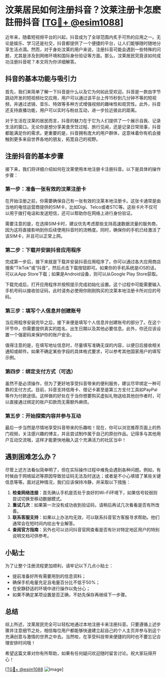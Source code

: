 # 汶莱居民如何注册抖音？汶莱注册卡怎麽註冊抖音 [[TG💪+ @esim1088](https://t.me/s/esim1088)]

近年来，随着短视频平台的兴起，抖音成为了全球范围内炙手可热的应用之一。无论是娱乐、学习还是社交，抖音都提供了一个便捷的平台，让人们能够随时随地分享生活点滴。然而，对于身处汶莱的用户来说，注册抖音可能会遇到一些特殊的问题，尤其是涉及到网络环境和国际身份验证等方面。那么，汶莱居民究竟该如何成功注册抖音呢？本文将为你详细解答。

## 抖音的基本功能与吸引力

首先，我们来简单了解一下抖音是什么以及它为何如此受欢迎。抖音是一款由字节跳动开发的短视频社交应用，用户可以通过该平台上传15秒到几分钟不等的短视频，并通过滤镜、音乐、特效等多种方式增强视频的趣味性和观赏性。此外，抖音还支持直播功能，用户可以实时与粉丝互动，进一步拉近彼此的距离。

对于生活在汶莱的居民而言，抖音的魅力在于它为人们提供了一个展示自我、记录生活的窗口。无论你是想分享美食烹饪过程、旅行见闻，还是记录日常琐事，抖音都能满足你的需求。更重要的是，抖音拥有庞大的用户群体，这意味着你有机会接触到更多来自世界各地的朋友，拓宽自己的视野。

## 注册抖音的基本步骤

接下来，我们将详细介绍如何在汶莱使用本地注册卡注册抖音。以下是具体的操作步骤：

### 第一步：准备一张有效的汶莱注册卡

在开始注册之前，你需要确保自己有一张有效的汶莱本地注册卡。这张卡通常是由当地的电信运营商提供的SIM卡，比如Digi、Telco或者STC等。这些卡片不仅可以用于拨打电话和发送短信，还可以帮助你在网络上进行身份验证。

需要注意的是，在选择SIM卡时，建议优先考虑那些支持高速数据流量的服务商，因为这将直接影响到你后续使用抖音时的流畅度。同时，确保你的手机已经激活了该SIM卡，并且可以正常上网。

### 第二步：下载并安装抖音应用程序

完成第一步后，接下来就是下载并安装抖音应用程序了。你可以通过各大应用商店搜索“TikTok”或“抖音”，然后点击下载按钮即可。如果你的手机系统是iOS的话，可以从App Store下载；如果是Android设备，则可以从Google Play Store获取。

下载完成后，打开应用程序并按照提示完成初始化设置。这个过程中可能需要输入手机号码以接收验证码，此时请务必使用你刚刚购买的汶莱本地注册卡所对应的号码。

### 第三步：填写个人信息并创建账号

当应用程序安装完毕之后，接下来便是填写个人信息并创建账号的部分了。在这个环节中，你需要提供真实的姓名、出生日期以及其他必要信息。此外，你还应该设置一个强密码来保护你的账户安全。

值得注意的是，在填写地址信息时，尽量填写准确无误的内容，以便日后接收相关通知或邮件。如果不确定某些字段的具体格式要求，可以参考其他国家用户的填写示例。

### 第四步：绑定支付方式（可选）

虽然不是必须操作，但为了更好地享受抖音带来的便利服务，建议尽早绑定一种可靠的支付方式。目前，抖音支持信用卡、借记卡甚至是第三方支付工具如PayPal等作为付款途径。这样做的好处在于当你想要购买虚拟礼物送给其他创作者时，可以直接通过绑定的账户扣款而无需额外麻烦。

### 第五步：开始探索内容并参与互动

最后一步当然是尽情地享受抖音带来的乐趣啦！现在，你可以浏览推荐页面上的热门视频，关注感兴趣的博主，并且尝试制作属于自己的原创作品。记得多与其他用户互动交流哦，这样才能更快地融入这个充满活力的社区当中！

## 遇到困难怎么办？

尽管上述方法看似简单明了，但在实际操作过程中难免会遇到各种问题。例如，有时候由于网络延迟等原因导致验证码无法及时送达；或者是不小心填错了某些关键信息等等。面对这种情况，我们应该保持冷静，并采取以下措施：

1. **检查网络连接**：首先确认手机是否处于良好的Wi-Fi环境下，如果信号较弱则尝试切换至移动数据模式。
2. **重试几次**：如果第一次没有成功收到验证码，请稍后再试几次看看是否有所改善。
3. **联系客服支持**：如果以上办法均无效，可以联系抖音官方客服寻求帮助。他们通常会在短时间内给出专业解答。
4. **查阅官方指南**：另外也可以访问抖音官网查看是否有针对特定地区用户的特别说明文档可供参考。

## 小贴士

为了让整个注册流程更加顺利，请牢记以下几点小贴士：

- 提前准备好所有需要用到的信息资料；
- 确保手机电量充足且电量百分比不低于50%；
- 在安静舒适的环境中进行操作以免分心；
- 如果不确定某项设置是否正确，不妨先保存再继续下一步骤。

## 总结

综上所述，汶莱居民完全可以轻松地通过本地注册卡来注册抖音。只要遵循上述步骤并注意细节之处，相信每位用户都能够快速建立起自己的个人主页并参与到这个充满创意与激情的世界之中去。当然啦，在享受科技带来便捷的同时也不要忘记合理安排时间哦！

希望这篇文章对你有所帮助，如果有任何疑问欢迎随时留言讨论。祝大家玩得开心！

[[TG💪+ @esim1088](https://t.me/s/esim1088) ![Image](https://i.postimg.cc/4NQfJmqS/Snipaste-2025-05-13-00-14-12.png)]